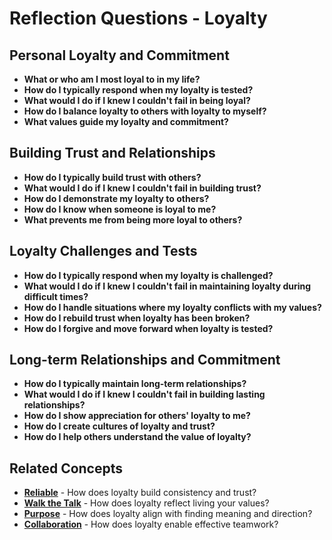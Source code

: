 # Reflection Questions - Loyalty

## Personal Loyalty and Commitment
- **What or who am I most loyal to in my life?**
- **How do I typically respond when my loyalty is tested?**
- **What would I do if I knew I couldn't fail in being loyal?**
- **How do I balance loyalty to others with loyalty to myself?**
- **What values guide my loyalty and commitment?**

## Building Trust and Relationships
- **How do I typically build trust with others?**
- **What would I do if I knew I couldn't fail in building trust?**
- **How do I demonstrate my loyalty to others?**
- **How do I know when someone is loyal to me?**
- **What prevents me from being more loyal to others?**

## Loyalty Challenges and Tests
- **How do I typically respond when my loyalty is challenged?**
- **What would I do if I knew I couldn't fail in maintaining loyalty during difficult times?**
- **How do I handle situations where my loyalty conflicts with my values?**
- **How do I rebuild trust when loyalty has been broken?**
- **How do I forgive and move forward when loyalty is tested?**

## Long-term Relationships and Commitment
- **How do I typically maintain long-term relationships?**
- **What would I do if I knew I couldn't fail in building lasting relationships?**
- **How do I show appreciation for others' loyalty to me?**
- **How do I create cultures of loyalty and trust?**
- **How do I help others understand the value of loyalty?**

## Related Concepts
- **[Reliable](../reliable/README.md)** - How does loyalty build consistency and trust?
- **[Walk the Talk](../walk-the-talk/README.md)** - How does loyalty reflect living your values?
- **[Purpose](../purpose/README.md)** - How does loyalty align with finding meaning and direction?
- **[Collaboration](../collaboration/README.md)** - How does loyalty enable effective teamwork?
